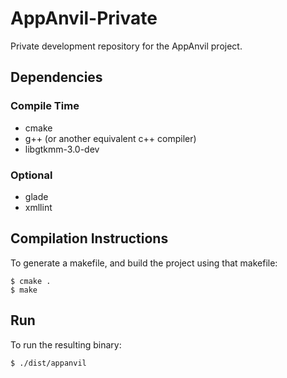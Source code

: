 # AppAnvil-Private
Private development repository for the AppAnvil project.

## Dependencies
### Compile Time
* cmake
* g++ (or another equivalent c++ compiler)
* libgtkmm-3.0-dev
### Optional
* glade
* xmllint

## Compilation Instructions
To generate a makefile, and build the project using that makefile:
```
$ cmake .
$ make
```
## Run
To run the resulting binary:
```
$ ./dist/appanvil
```
